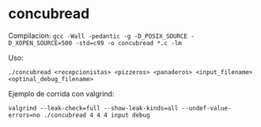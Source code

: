 # concubread

Compilacion:
`gcc -Wall -pedantic -g -D_POSIX_SOURCE -D_XOPEN_SOURCE=500 -std=c99 -o concubread *.c -lm`

Uso:
```
./concubread <recepcionistas> <pizzeros> <panaderos> <input_filename> <optinal_debug_filename>
```

Ejemplo de corrida con valgrind:
```
valgrind --leak-check=full --show-leak-kinds=all --undef-value-errors=no ./concubread 4 4 4 input debug
```
